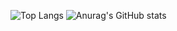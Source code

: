 ![Top Langs](https://github-readme-stats.vercel.app/api/top-langs/?username=nonayan&layout=compact)
![Anurag's GitHub stats](https://github-readme-stats.vercel.app/api?username=nonayan&theme=onedark)
